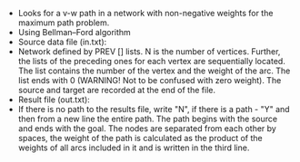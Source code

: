 * Looks for a v-w path in a network with non-negative weights for the maximum path problem.
* Using Bellman–Ford algorithm
* Source data file (in.txt): 
* Network defined by PREV [] lists.
      N is the number of vertices.
      Further, the lists of the preceding ones for each vertex are sequentially located. The list contains the number of the vertex and the weight of the arc. The list ends with 0 (WARNING! Not to be confused with zero weight). The source and target are recorded at the end of the file.
* Result file (out.txt):
* If there is no path to the results file, write "N", if there is a path - "Y" and then from a new line the entire path. The path begins with the source and ends with the goal. The nodes are separated from each other by spaces, the weight of the path is calculated as the product of the weights of all arcs included in it and is written in the third line.